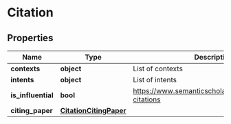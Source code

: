 # Citation

## Properties
Name | Type | Description | Notes
------------ | ------------- | ------------- | -------------
**contexts** | **object** | List of contexts | [optional] 
**intents** | **object** | List of intents | [optional] 
**is_influential** | **bool** | https://www.semanticscholar.org/faq#influential-citations | [optional] 
**citing_paper** | [**CitationCitingPaper**](CitationCitingPaper.md) |  | 




